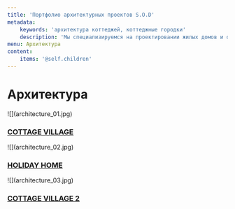 ```yaml
---
title: 'Портфолио архитектурных проектов S.O.D'
metadata:
    keywords: 'архитектура коттеджей, коттеджные городки'
    description: 'Мы специализируемся на проектировании жилых домов и общественных зданий. Создаем архитектуру от идеи до реализации с профессиональным подходом к проектированию. Заказать эскизный или рабочий проект здания.'
menu: Архитектура
content:
    items: '@self.children'
---
```


<h1>Архитектура</h1>
<div class="clearfix"></div>

<div class="row">
    <div class="l-33" markdown="1">![](architecture_01.jpg)
        <div class="mask"><h3><a href="/architecture/cottage-village"><span>COTTAGE VILLAGE</span></a></h3></div>
    </div>
    <div class="l-33" markdown="1">![](architecture_02.jpg)
        <div class="mask"><h3><a href="/architecture/holiday-home"><span>HOLIDAY HOME</span></a></h3></div>
    </div>
    <div class="l-33" markdown="1">![](architecture_03.jpg)
        <div class="mask"><h3><a href="/architecture/cottage-village-2"><span>COTTAGE VILLAGE 2</span></a></h3></div>
    </div>
</div>